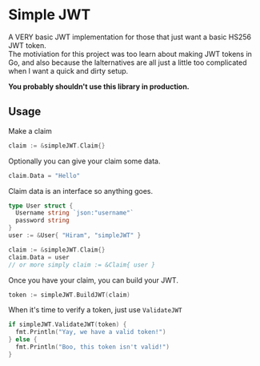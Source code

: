 # Simple JWT

A VERY basic JWT implementation for those that just want a basic HS256 JWT token.  
The motiviation for this project was too learn about making JWT tokens in Go, and also because the lalternatives are all just a little too complicated when I want a quick and dirty setup.

**You probably shouldn't use this library in production.**

## Usage

Make a claim
```go
claim := &simpleJWT.Claim{}
```

Optionally you can give your claim some data.
```go
claim.Data = "Hello"
```

Claim data is an interface so anything goes.
```go
type User struct {
  Username string `json:"username"`
  password string
}
user := &User{ "Hiram", "simpleJWT" }

claim := &simpleJWT.Claim{}
claim.Data = user
// or more simply claim := &Claim{ user }
```

Once you have your claim, you can build your JWT.
```go
token := simpleJWT.BuildJWT(claim)
```

When it's time to verify a token, just use `ValidateJWT`
```go
if simpleJWT.ValidateJWT(token) {
  fmt.Println("Yay, we have a valid token!")
} else {
  fmt.Println("Boo, this token isn't valid!")
}
```

